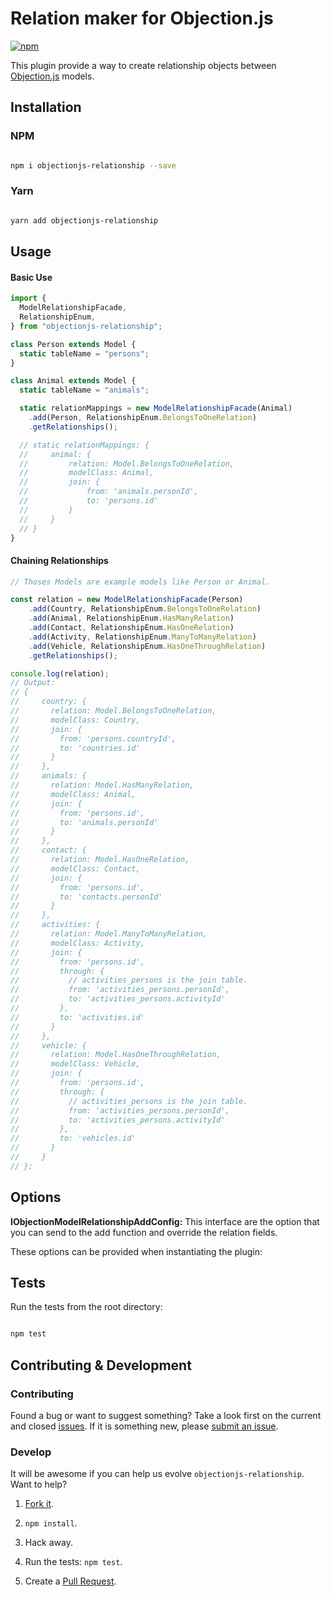 # Relation maker for Objection.js

[![npm](https://img.shields.io/npm/v/objectionjs-relationship.svg?style=flat-square)](https://npmjs.org/package/objectionjs-relationship)

This plugin provide a way to create relationship objects between [Objection.js](https://github.com/Vincit/objection.js/) models.

## Installation

### NPM

```sh

npm i objectionjs-relationship --save

```

### Yarn

```sh

yarn add objectionjs-relationship

```

## Usage

#### Basic Use

```js
import {
  ModelRelationshipFacade,
  RelationshipEnum,
} from "objectionjs-relationship";

class Person extends Model {
  static tableName = "persons";
}

class Animal extends Model {
  static tableName = "animals";

  static relationMappings = new ModelRelationshipFacade(Animal)
    .add(Person, RelationshipEnum.BelongsToOneRelation)
    .getRelationships();

  // static relationMappings: {
  //     animal: {
  //         relation: Model.BelongsToOneRelation,
  //         modelClass: Animal,
  //         join: {
  //             from: 'animals.personId',
  //             to: 'persons.id'
  //         }
  //     }
  // }
}
```

#### Chaining Relationships

```js
// Thoses Models are example models like Person or Animal.

const relation = new ModelRelationshipFacade(Person)
    .add(Country, RelationshipEnum.BelongsToOneRelation)
    .add(Animal, RelationshipEnum.HasManyRelation)
    .add(Contact, RelationshipEnum.HasOneRelation)
    .add(Activity, RelationshipEnum.ManyToManyRelation)
    .add(Vehicle, RelationshipEnum.HasOneThroughRelation)
    .getRelationships();

console.log(relation);
// Output:
// {
//     country: {
//       relation: Model.BelongsToOneRelation,
//       modelClass: Country,
//       join: {
//         from: 'persons.countryId',
//         to: 'countries.id'
//       }
//     },
//     animals: {
//       relation: Model.HasManyRelation,
//       modelClass: Animal,
//       join: {
//         from: 'persons.id',
//         to: 'animals.personId'
//       }
//     },
//     contact: {
//       relation: Model.HasOneRelation,
//       modelClass: Contact,
//       join: {
//         from: 'persons.id',
//         to: 'contacts.personId'
//       }
//     },
//     activities: {
//       relation: Model.ManyToManyRelation,
//       modelClass: Activity,
//       join: {
//         from: 'persons.id',
//         through: {
//           // activities_persons is the join table.
//           from: 'activities_persons.personId',
//           to: 'activities_persons.activityId'
//         },
//         to: 'activities.id'
//       }
//     },
//     vehicle: {
//       relation: Model.HasOneThroughRelation,
//       modelClass: Vehicle,
//       join: {
//         from: 'persons.id',
//         through: {
//           // activities_persons is the join table.
//           from: 'activities_persons.personId',
//           to: 'activities_persons.activityId'
//         },
//         to: 'vehicles.id'
//       }
//     }
// };

```

## Options

**IObjectionModelRelationshipAddConfig:** This interface are the option that you can send to the add function and override the relation fields.

These options can be provided when instantiating the plugin:

## Tests

Run the tests from the root directory:

```sh

npm test

```

## Contributing & Development

### Contributing

Found a bug or want to suggest something? Take a look first on the current and closed [issues](https://github.com/valiulab-core/objectionjs-relationship/issues). If it is something new, please [submit an issue](https://github.com/valiulab-core/objectionjs-relationship/issues/new).

### Develop

It will be awesome if you can help us evolve `objectionjs-relationship`. Want to help?

1. [Fork it](https://github.com/valiulab-core/objectionjs-relationship).

2. `npm install`.

3. Hack away.

4. Run the tests: `npm test`.

5. Create a [Pull Request](https://github.com/valiulab-core/objectionjs-relationship/compare).
